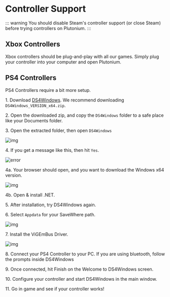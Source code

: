 # Controller Support

::: warning
You should disable Steam's controller support (or close Steam) before trying controllers on Plutonium.
:::

## Xbox Controllers

Xbox controllers should be plug-and-play with all our games. Simply plug your controller into your computer and open Plutonium.

## PS4 Controllers

PS4 Controllers require a bit more setup.

1\. Download [DS4Windows](https://github.com/Ryochan7/DS4Windows/releases/latest). We recommend downloading `DS4Windows_VERSION_x64.zip`.

2\. Open the downloaded zip, and copy the `DS4Windows` folder to a safe place like your Documents folder.

3\. Open the extracted folder, then open `DS4Windows`

![img](https://i.imgur.com/sxik1Bs.png)

4\. If you get a message like this, then hit `Yes`.

![error](https://i.imgur.com/BEqRTW4.png)

4a\. Your browser should open, and you want to download the Windows x64 version.

![img](https://i.imgur.com/s2FRt73.png)

4b\. Open & install .NET.

5\. After installation, try DS4Windows again.

6\. Select `Appdata` for your SaveWhere path.

![img](https://i.imgur.com/3EJ1wzA.png)

7\. Install the ViGEmBus Driver.

![img](https://i.imgur.com/RHrY0Wu.png)

8\. Connect your PS4 Controller to your PC. If you are using bluetooth, follow the prompts inside DS4Windows

9\. Once connected, hit Finish on the Welcome to DS4Windows screen.

10\. Configure your controller and start DS4Windows in the main window.

11\. Go in game and see if your controller works!